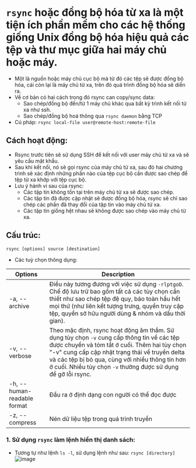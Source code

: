 # `rsync` hoặc đồng bộ hóa từ xa là một tiện ích phần mềm cho các hệ thống giống Unix đồng bộ hóa hiệu quả các tệp và thư mục giữa hai máy chủ hoặc máy. 
- Một là nguồn hoặc máy chủ cục bộ mà từ đó các tệp sẽ được đồng bộ hóa, cái còn lại là máy chủ từ xa, trên đó quá trình đồng bộ hóa sẽ diễn ra.
- Về cơ bản có hai cách trong đó rsync can copy/sync data:
  - Sao chép/đồng bộ đến/từ 1 máy chủ khác qua bất kỳ trình kết nối từ xa như ssh.
  - Sao chép/đồng bộ hoá thông qua `rsync daemon` bằng TCP
- Cú pháp: `rsync local-file user@remote-host:remote-file`

## Cách hoạt động: 
- Rsync trước tiên sẽ sử dụng SSH để kết nối với user máy chủ từ xa và sẽ yêu cầu mật khẩu.
- Sau khi kết nối, nó sẽ gọi rsync của máy chủ từ xa, sau đó hai chương trình sẽ xác định những phần nào của tệp cục bộ cần được sao chép để tệp từ xa khớp với tệp cục bộ.
- Lưu ý hành vi sau của rsync:
  - Các tập tin không tồn tại trên máy chủ từ xa sẽ được sao chép.
  - Các tập tin đã được cập nhật sẽ được đồng bộ hóa, rsync sẽ chỉ sao chép các phần đã thay đổi của tập tin vào máy chủ từ xa.
  - Các tập tin giống hệt nhau sẽ không được sao chép vào máy chủ từ xa.

## Cấu trúc: 
```
rsync [options] source [destination]
```

- Các tuỳ chọn thông dụng:

|Options|Description|
|-----|-------------|
|-a, --archive|Điều này tương đương với việc sử dụng `-rlptgoD`. Chế độ lưu trữ bao gồm tất cả các tùy chọn cần thiết như sao chép tệp đệ quy, bảo toàn hầu hết mọi thứ (như liên kết tượng trưng, quyền truy cập tệp, quyền sở hữu người dùng & nhóm và dấu thời gian).|
|-v, --verbose|Theo mặc định, rsync hoạt động âm thầm. Sử dụng tùy chọn `-v` cung cấp thông tin về các tệp được chuyển và tóm tắt ở cuối. Thêm hai tùy chọn "-v" cung cấp cập nhật trạng thái về truyền delta và các tệp bị bỏ qua, cùng với nhiều thông tin hơn ở cuối. Nhiều tùy chọn `-v` thường được sử dụng để gỡ lỗi rsync.|
|-h, --human-readable format|Đầu ra ở định dạng con người có thể đọc được|
|-z, --compress|Nén dữ liệu tệp trong quá trình truyền|

### 1. Sử dụng `rsync` làm lệnh hiển thị danh sách: 
- Tương tự như lệnh `ls -l`, sử dụng lệnh như sau: `rsync [directory]`
![image](https://github.com/user-attachments/assets/5d75fc02-c3c0-437d-8969-40b8c79d6660)
